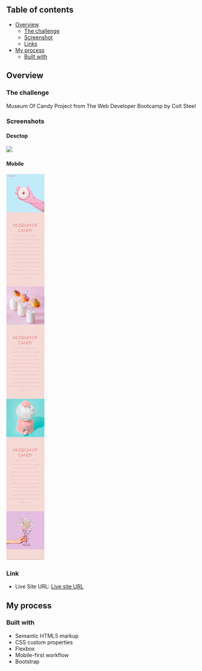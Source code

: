 ## Table of contents

- [Overview](#overview)
  - [The challenge](#the-challenge)
  - [Screenshot](#screenshot)
  - [Links](#links)
- [My process](#my-process)
  - [Built with](#built-with)

## Overview

### The challenge

Museum Of Candy Project from The Web Developer Bootcamp by Colt Steel

### Screenshots

#### Desctop

![](assets/screenshot.jpg)

#### Mobile

![](assets/screenshot-mobile.jpg)

### Link

- Live Site URL: [Live site URL](https://ania-sk.github.io/museum-of-candy-bootsrtap/)

## My process

### Built with

- Semantic HTML5 markup
- CSS custom properties
- Flexbox
- Mobile-first workflow
- Bootstrap
